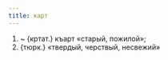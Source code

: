 ```yaml
---
title: карт
---
```


1. ~ {кртат.} къарт «старый, пожилой»;
2. {тюрк.} «твердый, черствый, несвежий»
